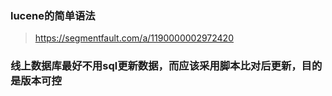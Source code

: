 ### lucene的简单语法

> https://segmentfault.com/a/1190000002972420

### 线上数据库最好不用sql更新数据，而应该采用脚本比对后更新，目的是版本可控